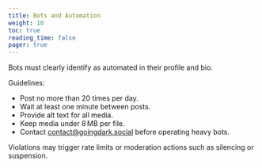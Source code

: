 ```yaml
---
title: Bots and Automation
weight: 10
toc: true
reading_time: false
pager: true
---
```


Bots must clearly identify as automated in their profile and bio.

Guidelines:

- Post no more than 20 times per day.
- Wait at least one minute between posts.
- Provide alt text for all media.
- Keep media under 8 MB per file.
- Contact contact@goingdark.social before operating heavy bots.

Violations may trigger rate limits or moderation actions such as silencing or suspension.

